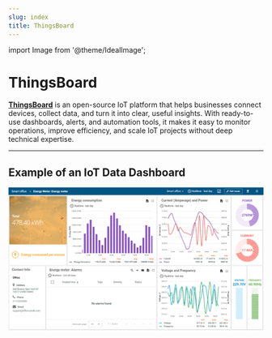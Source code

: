 ```yaml
---
slug: index
title: ThingsBoard
---
```

import Image from '@theme/IdealImage';

# ThingsBoard

[**ThingsBoard**](https://thingsboard.hardwario.com/) is an open-source IoT platform that helps businesses connect devices, collect data, and turn it into clear, useful insights. With ready-to-use dashboards, alerts, and automation tools, it makes it easy to monitor operations, improve efficiency, and scale IoT projects without deep technical expertise.

---

## Example of an IoT Data Dashboard

![ThingsBoards](thingsboard-dashboard.png)